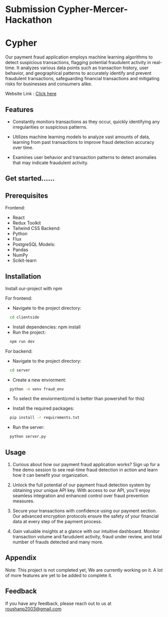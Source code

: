 ﻿# Submission Cypher-Mercer-Hackathon

# Cypher

Our payment fraud application employs machine learning algorithms to detect suspicious transactions, flagging potential fraudulent activity in real-time. It analyzes various data points such as transaction history, user behavior, and geographical patterns to accurately identify and prevent fraudulent transactions, safeguarding financial transactions and mitigating risks for businesses and consumers alike.

Website Link : [Click here](https://cypher-theta.vercel.app/)

## Features

- Constantly monitors transactions as they occur, quickly identifying any irregularities or suspicious patterns.

- Utilizes machine learning models to analyze vast amounts of data, learning from past transactions to improve fraud detection accuracy over time.

- Examines user behavior and transaction patterns to detect anomalies that may indicate fraudulent activity.

## Get started......

## Prerequisites

Frontend:

- React
- Redux Toolkit
- Tailwind CSS
Backend:
- Python
- Flux
- PostgreSQL
Models:
- Pandas
- NumPy
- Scikit-learn

## Installation

Install our-project with npm

For frontend:

- Navigate to the project directory:

```bash
  cd clientside
```

- Install dependencies: npm install
- Run the project:

```bash
  npm run dev
```

For backend:

- Navigate to the project directory:

```bash
  cd server
```

- Create a new enviorment:

```bash
  python -m venv fraud_env
```

- To select the enviorment(cmd is better than powershell for this)

- Install the required packages:

```bash
  pip install -r requirements.txt
```

- Run the server:

```bash
  python server.py
```

## Usage

1. Curious about how our payment fraud application works? Sign up for a free demo session to see real-time fraud detection in action and learn how it can benefit your organization.

2. Unlock the full potential of our payment fraud detection system by obtaining your unique API key. With access to our API, you'll enjoy seamless integration and enhanced control over fraud prevention measures.

3. Secure your transactions with confidence using our payment section. Our advanced encryption protocols ensure the safety of your financial data at every step of the payment process.

4. Gain valuable insights at a glance with our intuitive dashboard. Monitor transaction volume and farudulent activity, fraud under review, and total number of frauds detected and many more.

## Appendix

Note: This project is not completed yet, We are currently working on it. A lot of more features are yet to be added to complete it.

## Feedback

If you have any feedback, please reach out to us at roushanp2003@gmail.com
